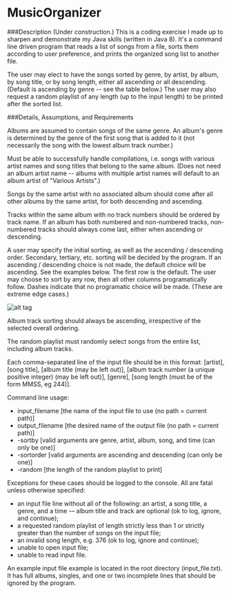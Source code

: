 # MusicOrganizer
###Description
(Under construction.) This is a coding exercise I made up to sharpen and demonstrate my Java skills (written in Java 8). It's a command line driven program that reads a list of songs from a file, sorts them according to user preference, and prints the organized song list to another file.

The user may elect to have the songs sorted by genre, by artist, by album, by song title, or by song length, either all ascending or all descending. (Default is ascending by genre -- see the table below.) The user may also request a random playlist of any length (up to the input length) to be printed after the sorted list.

###Details, Assumptions, and Requirements

Albums are assumed to contain songs of the same genre. An album's genre is determined by the genre of the first song that is added to it (not necessarily the song with the lowest album track number.)

Must be able to successfully handle compilations, i.e. songs with various artist names and song titles that belong to the same album. (Does not need an album artist name -- albums with multiple artist names will default to an album artist of "Various Artists".)

Songs by the same artist with no associated album should come after all other albums by the same artist, for both descending and ascending.

Tracks within the same album with no track numbers should be ordered by track name. If an album has both numbered and non-numbered tracks, non-numbered tracks should always come last, either when ascending or descending.

A user may specify the initial sorting, as well as the ascending / descending order. Secondary, tertiary, etc. sorting will be decided by the program. If an ascending / descending choice is not made, the default choice will be ascending. See the examples below. The first row is the default. The user may choose to sort by any row, then all other columns programatically follow. Dashes indicate that no programatic choice will be made. (These are extreme edge cases.)

![alt tag](http://traffic.libsyn.com/hardcoremathuser/sorting.png)

Album track sorting should always be ascending, irrespective of the selected overall ordering. 

The random playlist must randomly select songs from the entire list, including album tracks. 

Each comma-separated line of the input file should be in this format: [artist], [song title], [album title (may be left out)], [album track number (a unique positive integer) (may be left out)], [genre], [song length (must be of the form MMSS, eg 244)]. 

Command line usage: 

* input_filename [the name of the input file to use (no path = current path)]
* output_filename [the desired name of the output file (no path = current path)]
* -sortby [valid arguments are genre, artist, album, song, and time (can only be one)]
* -sortorder [valid arguments are ascending and descending (can only be one)]
* -random [the length of the random playlist to print]

Exceptions for these cases should be logged to the console. All are fatal unless otherwise specified: 

- an input file line without all of the following: an artist, a song title, a genre, and a time -– album title and track are optional (ok to log, ignore, and continue);
- a requested random playlist of length strictly less than 1 or strictly greater than the number of songs on the input file;
- an invalid song length, e.g. 376 (ok to log, ignore and continue);
- unable to open input file;
- unable to read input file.

An example input file example is located in the root directory (input_file.txt). It has full albums, singles, and one or two incomplete lines that should be ignored by the program. 
